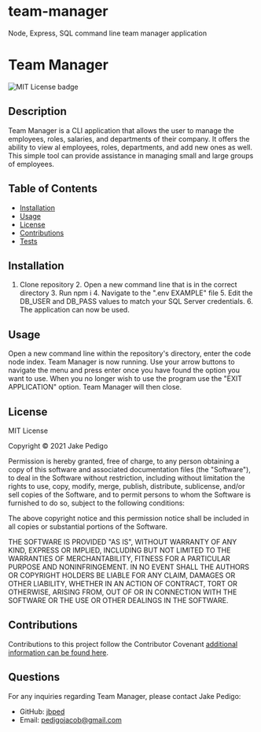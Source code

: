 # team-manager
Node, Express, SQL command line team manager application

# Team Manager
![MIT License badge](https://img.shields.io/badge/license-MIT_License-green)
## Description
Team Manager is a CLI application that allows the user to manage the employees, roles, salaries, and departments of their company. It offers the ability to view al employees, roles, departments, and add new ones as well. This simple tool can provide assistance in managing small and large groups of employees.

## Table of Contents
* [Installation](#installation)
* [Usage](#usage)
* [License](#license)
* [Contributions](#contributions)
* [Tests](#tests)

## Installation
1. Clone repository 2. Open a new command line that is in the correct directory 3. Run npm i 4. Navigate to the ".env EXAMPLE" file 5. Edit the DB_USER and DB_PASS values to match your SQL Server credentials. 6. The application can now be used.

## Usage
Open a new command line within the repository's directory, enter the code node index. Team Manager is now running. Use your arrow buttons to navigate the menu and press enter once you have found the option you want to use. When you no longer wish to use the program use the "EXIT APPLICATION" option. Team Manager will then close.

## License

MIT License

Copyright &copy; 2021 Jake Pedigo

Permission is hereby granted, free of charge, to any person obtaining a copy of this software and associated documentation files (the "Software"), to deal in the Software without restriction, including without limitation the rights to use, copy, modify, merge, publish, distribute, sublicense, and/or sell copies of the Software, and to permit persons to whom the Software is furnished to do so, subject to the following conditions:

The above copyright notice and this permission notice shall be included in all copies or substantial portions of the Software.

THE SOFTWARE IS PROVIDED "AS IS", WITHOUT WARRANTY OF ANY KIND, EXPRESS OR IMPLIED, INCLUDING BUT NOT LIMITED TO THE WARRANTIES OF MERCHANTABILITY, FITNESS FOR A PARTICULAR PURPOSE AND NONINFRINGEMENT. IN NO EVENT SHALL THE AUTHORS OR COPYRIGHT HOLDERS BE LIABLE FOR ANY CLAIM, DAMAGES OR OTHER LIABILITY, WHETHER IN AN ACTION OF CONTRACT, TORT OR OTHERWISE, ARISING FROM, OUT OF OR IN CONNECTION WITH THE SOFTWARE OR THE USE OR OTHER DEALINGS IN THE SOFTWARE.

## Contributions
Contributions to this project follow the Contributor Covenant [additional information can be found here](https://www.contributor-covenant.org/version/2/0/code_of_conduct/).

## Questions
For any inquiries regarding Team Manager, please contact Jake Pedigo:
* GitHub: [jbped](https://github.com/jbped)
* Email: <pedigojacob@gmail.com>
